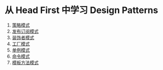 从 Head First 中学习 Design Patterns
===================================
1.  [策略模式](./Strategy)
2.  [发布订阅模式](./Observer)
3.  [装饰者模式](./Decorator)
4.  [工厂模式](./Factory)
5.  [单例模式](./Singleton)
6.  [命令模式](./Command)
7.  [模板方法模式](./TemplateMethod)